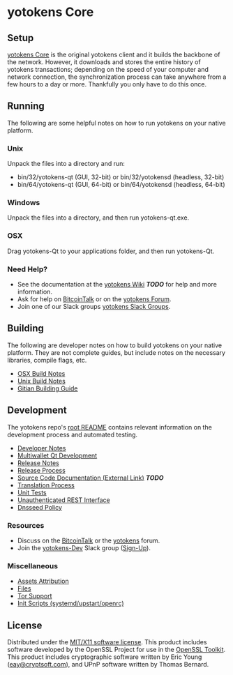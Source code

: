 yotokens Core
=====================

Setup
---------------------
[yotokens Core](http://yotokens.org/wallet) is the original yotokens client and it builds the backbone of the network. However, it downloads and stores the entire history of yotokens transactions; depending on the speed of your computer and network connection, the synchronization process can take anywhere from a few hours to a day or more. Thankfully you only have to do this once.

Running
---------------------
The following are some helpful notes on how to run yotokens on your native platform.

### Unix

Unpack the files into a directory and run:

- bin/32/yotokens-qt (GUI, 32-bit) or bin/32/yotokensd (headless, 32-bit)
- bin/64/yotokens-qt (GUI, 64-bit) or bin/64/yotokensd (headless, 64-bit)

### Windows

Unpack the files into a directory, and then run yotokens-qt.exe.

### OSX

Drag yotokens-Qt to your applications folder, and then run yotokens-Qt.

### Need Help?

* See the documentation at the [yotokens Wiki](https://en.bitcoin.it/wiki/Main_Page) ***TODO***
for help and more information.
* Ask for help on [BitcoinTalk](https://bitcointalk.org/index.php?topic=1262920.0) or on the [yotokens Forum](http://forum.yotokens.org/).
* Join one of our Slack groups [yotokens Slack Groups](https://yotokens.org/slack-logins/).

Building
---------------------
The following are developer notes on how to build yotokens on your native platform. They are not complete guides, but include notes on the necessary libraries, compile flags, etc.

- [OSX Build Notes](build-osx.md)
- [Unix Build Notes](build-unix.md)
- [Gitian Building Guide](gitian-building.md)

Development
---------------------
The yotokens repo's [root README](https://github.com/yotokens-Project/yotokens/blob/master/README.md) contains relevant information on the development process and automated testing.

- [Developer Notes](developer-notes.md)
- [Multiwallet Qt Development](multiwallet-qt.md)
- [Release Notes](release-notes.md)
- [Release Process](release-process.md)
- [Source Code Documentation (External Link)](https://dev.visucore.com/bitcoin/doxygen/) ***TODO***
- [Translation Process](translation_process.md)
- [Unit Tests](unit-tests.md)
- [Unauthenticated REST Interface](REST-interface.md)
- [Dnsseed Policy](dnsseed-policy.md)

### Resources

* Discuss on the [BitcoinTalk](https://bitcointalk.org/index.php?topic=1262920.0) or the [yotokens](http://forum.yotokens.org/) forum.
* Join the [yotokens-Dev](https://yotokens-dev.slack.com/) Slack group ([Sign-Up](https://yotokens-dev.herokuapp.com/)).

### Miscellaneous
- [Assets Attribution](assets-attribution.md)
- [Files](files.md)
- [Tor Support](tor.md)
- [Init Scripts (systemd/upstart/openrc)](init.md)

License
---------------------
Distributed under the [MIT/X11 software license](http://www.opensource.org/licenses/mit-license.php).
This product includes software developed by the OpenSSL Project for use in the [OpenSSL Toolkit](https://www.openssl.org/). This product includes
cryptographic software written by Eric Young ([eay@cryptsoft.com](mailto:eay@cryptsoft.com)), and UPnP software written by Thomas Bernard.
